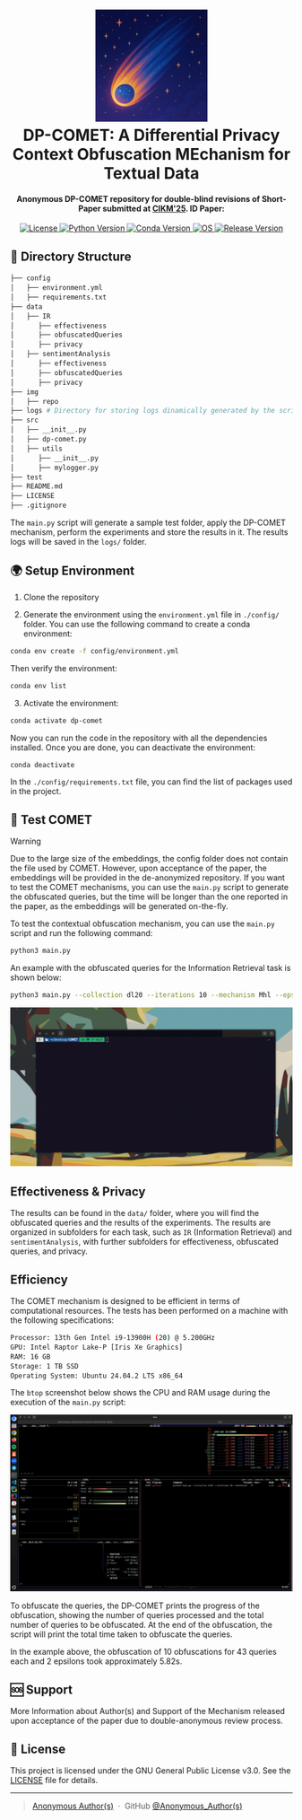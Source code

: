 <h1 align="center">
  <img src="./img/repo/COMET-DP.png" alt="EQO" width="200">
  <br>
  DP-COMET: A Differential Privacy Context Obfuscation MEchanism for Textual Data
  <br>
</h1>

<h4 align="center">Anonymous DP-COMET repository for double-blind revisions of Short-Paper submitted at <a href="https://www.cikm2025.org/" target="_blank">CIKM'25</a>. ID Paper: </h4>

<p align="center">
  <a href="https://img.shields.io/badge/license-GNU_GPL_3.0-blue.svg">
    <img src="https://img.shields.io/badge/license-GNU_GPL_3.0-blue.svg" alt="License">
  </a>
  <a href="https://img.shields.io/badge/python-3.10%2B-blue.svg">
    <img src="https://img.shields.io/badge/python-3.10%2B-blue.svg" alt="Python Version">
  </a>
  <a href="https://img.shields.io/badge/conda-24%2B-blue.svg">
    <img src="https://img.shields.io/badge/conda-24%2B-blue.svg" alt="Conda Version">
  </a>
  <a href="https://img.shields.io/badge/OS-Linux%20%7C%20Windows%20%7C%20MacOS-lightgrey.svg">
    <img src="https://img.shields.io/badge/OS-Linux%20%7C%20Windows%20%7C%20MacOS-lightgrey.svg" alt="OS">
  </a>
  <a href="https://img.shields.io/badge/status-release-green.svg">
    <img src="https://img.shields.io/badge/status-release_1.0.0-green.svg" alt="Release Version">
  </a>
</p>

## 📂 Directory Structure
```bash
├── config
│   ├── environment.yml
│   ├── requirements.txt
├── data
│   ├── IR
│      ├── effectiveness
│      ├── obfuscatedQueries
│      ├── privacy
│   ├── sentimentAnalysis
│      ├── effectiveness
│      ├── obfuscatedQueries
│      ├── privacy
├── img
│   ├── repo
├── logs # Directory for storing logs dinamically generated by the script
├── src
│   ├── __init__.py
│   ├── dp-comet.py
│   ├── utils
│      ├── __init__.py
│      ├── mylogger.py
├── test
├── README.md
├── LICENSE
├── .gitignore
```
The `main.py` script will generate a sample test folder, apply the DP-COMET mechanism, perform the experiments and store the results in it. The results logs will be saved in the `logs/` folder.

## 🌍 Setup Environment
1. Clone the repository

2. Generate the environment using the `environment.yml` file in `./config/` folder. You can use the following command to create a conda environment:
```bash
conda env create -f config/environment.yml
```
Then verify the environment:
```bash
conda env list
```

3. Activate the environment:
```bash
conda activate dp-comet
```

Now you can run the code in the repository with all the dependencies installed. Once you are done, you can deactivate the environment:
```bash
conda deactivate
```

In the `./config/requirements.txt` file, you can find the list of packages used in the project. 

## 🧪 Test COMET

> [!WARNING]
Due to the large size of the embeddings, the config folder does not contain the file used by COMET. However, upon acceptance of the paper, the embeddings will be provided in the de-anonymized repository. If you want to test the COMET mechanisms, you can use the `main.py` script to generate the obfuscated queries, but the time will be longer than the one reported in the paper, as the embeddings will be generated on-the-fly.

To test the contextual obfuscation mechanism, you can use the `main.py` script and run the following command:
```bash
python3 main.py
```

An example with the obfuscated queries for the Information Retrieval task is shown below:
```bash
python3 main.py --collection dl20 --iterations 10 --mechanism Mhl --epsilons 4 16
```

![demo](img/repo/COMET-demo.gif)


## Effectiveness & Privacy
The results can be found in the `data/` folder, where you will find the obfuscated queries and the results of the experiments. The results are organized in subfolders for each task, such as `IR` (Information Retrieval) and `sentimentAnalysis`, with further subfolders for effectiveness, obfuscated queries, and privacy.

## Efficiency
The COMET mechanism is designed to be efficient in terms of computational resources. The tests has been performed on a machine with the following specifications:
```bash
Processor: 13th Gen Intel i9-13900H (20) @ 5.200GHz
GPU: Intel Raptor Lake-P [Iris Xe Graphics]
RAM: 16 GB
Storage: 1 TB SSD
Operating System: Ubuntu 24.04.2 LTS x86_64
```
The `btop` screenshot below shows the CPU and RAM usage during the execution of the `main.py` script:

![btop](img/repo/COMET-Efficiency.png)

To obfuscate the queries, the DP-COMET prints the progress of the obfuscation, showing the number of queries processed and the total number of queries to be obfuscated. At the end of the obfuscation, the script will print the total time taken to obfuscate the queries.

In the example above, the obfuscation of 10 obfuscations for 43 queries each and 2 epsilons took approximately 5.82s.


## 🆘 Support
More Information about Author(s) and Support of the Mechanism released upon acceptance of the paper due to double-anonymous review process.

## 📜 License
This project is licensed under the GNU General Public License v3.0. See the [LICENSE](LICENSE) file for details.

---

> [Anonymous Author(s)](https://github.com/) &nbsp;&middot;&nbsp;
> GitHub [@Anonymous_Author(s)](https://github.com/)